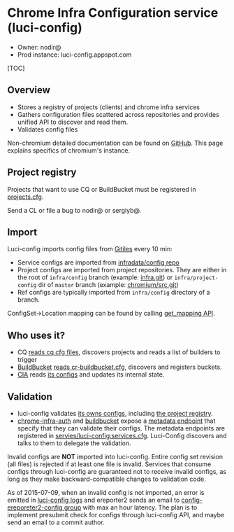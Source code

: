 # Chrome Infra Configuration service (luci-config)

* Owner: nodir@
* Prod instance: luci-config.appspot.com

[TOC]

## Overview

* Stores a registry of projects (clients) and chrome infra services
* Gathers configuration files scattered across repositories and provides unified
  API to discover and read them.
* Validates config files

Non-chromium detailed documentation can be found on
[GitHub](https://github.com/luci/luci-py/tree/master/appengine/config_service).
This page explains specifics of chromium's instance.

## Project registry

Projects that want to use CQ or BuildBucket must be registered in
[projects.cfg](https://chrome-internal.googlesource.com/infradata/config/+/master/configs/luci-config/projects.cfg).

Send a CL or file a bug to nodir@ or sergiyb@.

## Import

Luci-config imports config files from
[Gitiles](https://code.google.com/p/gitiles/) every 10 min:

* Service configs are imported from
  [infradata/config repo](https://chrome-internal.googlesource.com/infradata/config/+/master/configs/)
* Project configs are imported from project repositories. They are either in
  the root of `infra/config` branch
  (example: [infra.git](https://chromium.googlesource.com/infra/infra/+/infra/config)) or
  `infra/project-config` dir of `master` branch (example:
  [chromium/src.git](https://chromium.googlesource.com/chromium/src/+/master/infra/project-config))
* Ref configs are typically imported from `infra/config` directory of a branch.

ConfigSet->Location mapping can be found by calling
[get_mapping API](https://luci-config.appspot.com/_ah/api/explorer#p/config/v1/config.get_mapping).

## Who uses it?

* CQ [reads cq.cfg files](https://luci-config.appspot.com/_ah/api/explorer#p/config/v1/config.get_ref_configs?path=cq.cfg),
  discovers projects and reads a list of builders to trigger
* [BuildBucket](https://cr-buildbucket.appspot.com)
  [reads cr-buildbucket.cfg](https://luci-config.appspot.com/_ah/api/explorer#p/config/v1/config.get_project_configs?path=cr-buildbucket.cfg),
  discovers and registers buckets.
* [CIA](https://chrome-infra-auth.appspot.com) reads
  [its configs](https://chrome-internal.googlesource.com/infradata/config/+/master/configs/chrome-infra-auth/)
  and updates its internal state.

## Validation

* luci-config validates
  [its owns configs](https://chrome-internal.googlesource.com/infradata/config/+/master/configs/luci-config),
  including
  [the project registry](https://chrome-internal.googlesource.com/infradata/config/+/master/configs/luci-config/projects.cfg).
* [chrome-infra-auth](https://chrome-infra-auth.appspot.com) and
  [buildbucket](https://cr-buildbucket.appspot.com) expose a
  [metadata endpoint](https://apis-explorer.appspot.com/apis-explorer/?base=https://cr-buildbucket.appspot.com/_ah/api#p/config/v1/config.get_metadata)
  that specify that they can validate their configs. The metadata endpoints are
  registered in
  [servies/luci-config:services.cfg](https://chrome-internal.googlesource.com/infradata/config/+/master/configs/luci-config/services.cfg).
  Luci-Config discovers and talks to them to delegate the validation.

Invalid configs are **NOT** imported into luci-config. Entire config set
revision (all files) is rejected if at least one file is invalid. Services that
consume configs through luci-config are guaranteed not to receive invalid
configs, as long as they make backward-compatible changes to validation code.

As of 2015-07-09, when an invalid config is not imported, an error is emitted
in [luci-config logs](https://console.developers.google.com/project/luci-config/logs?service=appengine.googleapis.com&key1=backend&minLogLevel=500)
and ereporter2 sends an email to
[config-ereporeter2-config group](https://chrome-infra-auth.appspot.com/auth/groups#config-ereporter2-reports)
with max an hour latency. The plan is to implement presubmit check for configs
through luci-config API, and maybe send an email to a commit author.
